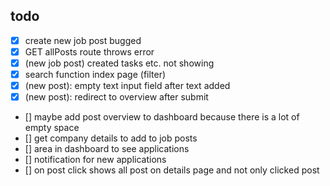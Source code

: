 ## todo
- [X] create new job post bugged
- [x] GET allPosts route throws error
- [x] (new job post) created tasks etc. not showing
- [x] search function index page (filter)
- [x] (new post): empty text input field after text added 
- [x] (new post): redirect to overview after submit
- [] maybe add post overview to dashboard because there is a lot of empty space
- [] get company details to add to job posts
- [] area in dashboard to see applications
- [] notification for new applications
- [] on post click shows all post on details page and not only clicked post

